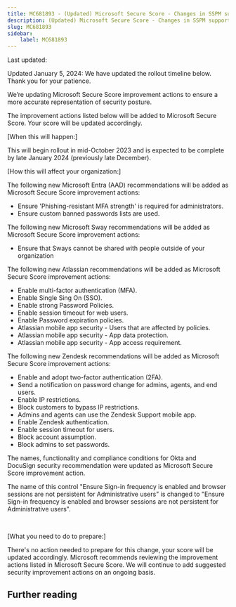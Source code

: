 ```yaml
---
title: MC681893 - (Updated) Microsoft Secure Score - Changes in SSPM support
description: (Updated) Microsoft Secure Score - Changes in SSPM support
slug: MC681893
sidebar:
    label: MC681893
---
```



Last updated: 

<p>Updated January 5, 2024: We have updated the rollout timeline below. Thank you for your patience.</p><p>We’re updating Microsoft Secure Score improvement actions to ensure a more accurate representation of security posture. </p><p>The improvement actions listed below will be added to Microsoft Secure Score. Your score will be updated accordingly.</p><p>
</p><p>[When this will happen:]
</p><p>This will begin rollout in mid-October 2023 and is expected to be complete by late January 2024 (previously late December).</p><p>
</p><p>[How this will affect your organization:]</p><p>The following new Microsoft Entra (AAD) recommendations will be added as Microsoft Secure Score improvement actions:
</p><p>
</p><ul><li>Ensure 'Phishing-resistant MFA strength' is required for administrators.</li><li>Ensure custom banned passwords lists are used.</li></ul><p>The following new Microsoft Sway recommendations will be added as Microsoft Secure Score improvement actions:
</p><p>
</p><ul><li>Ensure that Sways cannot be shared with people outside of your organization</li></ul><p>The following new Atlassian recommendations will be added as Microsoft Secure Score improvement actions:</p><ul><li>Enable multi-factor authentication (MFA).</li><li>Enable Single Sing On (SSO).</li><li>Enable strong Password Policies.</li><li>Enable session timeout for web users.</li><li>Enable Password expiration policies.</li><li>Atlassian mobile app security - Users that are affected by policies.</li><li>Atlassian mobile app security - App data protection.</li><li>Atlassian mobile app security - App access requirement.</li></ul><p>The following new Zendesk recommendations will be added as Microsoft Secure Score improvement actions:</p><ul><li>Enable and adopt two-factor authentication (2FA).
</li><li>Send a notification on password change for admins, agents, and end users.</li><li>Enable IP restrictions.</li><li>Block customers to bypass IP restrictions.</li><li>Admins and agents can use the Zendesk Support mobile app.<br></li><li>Enable Zendesk authentication.<br></li><li>Enable session timeout for users.<br></li><li>Block account assumption.
</li><li>Block admins to set passwords.</li></ul><p>The names, functionality and compliance conditions for Okta&nbsp;and DocuSign&nbsp;security recommendation were updated as Microsoft Secure Score improvement action.<br></p><p>The name of this control "Ensure Sign-in frequency is enabled and browser sessions are not persistent for Administrative users" is changed to "Ensure Sign-in frequency is enabled and browser sessions are not persistent for Administrative users".</p><p><br></p><p>[What you need to do to prepare:] <br></p><p>There's no action needed to prepare for this change, your score will be updated accordingly.&nbsp;Microsoft recommends reviewing the improvement actions listed in Microsoft Secure Score.&nbsp;We will continue to add suggested security improvement actions on an ongoing basis.</p>

## Further reading
